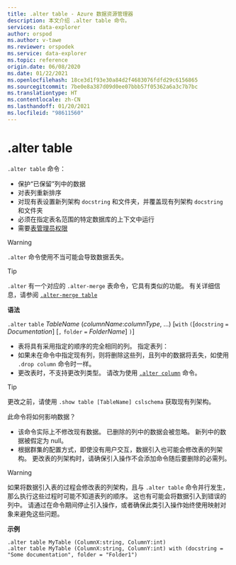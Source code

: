 ```yaml
---
title: .alter table - Azure 数据资源管理器
description: 本文介绍 .alter table 命令。
services: data-explorer
author: orspod
ms.author: v-tawe
ms.reviewer: orspodek
ms.service: data-explorer
ms.topic: reference
origin.date: 06/08/2020
ms.date: 01/22/2021
ms.openlocfilehash: 18ce3d1f93e30a84d2f4683076fdfd29c6156865
ms.sourcegitcommit: 7be0e8a387d09d0ee07bbb57f05362a6a3c7b7bc
ms.translationtype: HT
ms.contentlocale: zh-CN
ms.lasthandoff: 01/20/2021
ms.locfileid: "98611560"
---
```

# <a name="alter-table"></a>.alter table
 
`.alter table` 命令：
* 保护“已保留”列中的数据
* 对表列重新排序
* 对现有表设置新列架构 `docstring` 和文件夹，并覆盖现有列架构 `docstring` 和文件夹
* 必须在指定表名范围的特定数据库的上下文中运行
* 需要[表管理员权限](../management/access-control/role-based-authorization.md)

> [!WARNING]
> `.alter` 命令使用不当可能会导致数据丢失。

> [!TIP]
> `.alter` 有一个对应的 `.alter-merge` 表命令，它具有类似的功能。 有关详细信息，请参阅 [`.alter-merge table`](../management/alter-merge-table-command.md)

**语法**

`.alter` `table` *TableName* (*columnName*:*columnType*, ...)  [`with` `(`[`docstring` `=` *Documentation*] [`,` `folder` `=` *FolderName*] `)`]


 * 表将具有采用指定的顺序的完全相同的列。
 指定表列：
 * 如果未在命令中指定现有列，则将删除这些列，且列中的数据将丢失，如使用 `.drop column` 命令时一样。
 * 更改表时，不支持更改列类型。 请改为使用 [`.alter column`](alter-column.md) 命令。

> [!TIP]
> 更改之前，请使用 `.show table [TableName] cslschema` 获取现有列架构。


此命令将如何影响数据？
* 该命令实际上不修改现有数据。 已删除的列中的数据会被忽略。 新列中的数据被假定为 null。
* 根据群集的配置方式，即使没有用户交互，数据引入也可能会修改表的列架构。 更改表的列架构时，请确保引入操作不会添加命令随后要删除的必需列。

> [!WARNING]
> 如果将数据引入表的过程会修改表的列架构，且与 `.alter table` 命令并行发生，那么执行这些过程时可能不知道表列的顺序。 这也有可能会将数据引入到错误的列中。 请通过在命令期间停止引入操作，或者确保此类引入操作始终使用映射对象来避免这些问题。

**示例**

```kusto
.alter table MyTable (ColumnX:string, ColumnY:int) 
.alter table MyTable (ColumnX:string, ColumnY:int) with (docstring = "Some documentation", folder = "Folder1")
```
